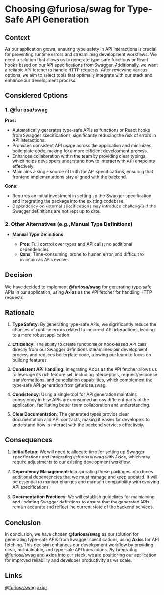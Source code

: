 # Choosing @furiosa/swag for Type-Safe API Generation

## Context

As our application grows, ensuring type safety in API interactions is crucial for preventing runtime errors and streamlining development workflows. We need a solution that allows us to generate type-safe functions or React hooks based on our API specifications from Swagger. Additionally, we want a reliable API fetcher to handle HTTP requests. After reviewing various options, we aim to select tools that optimally integrate with our stack and enhance our development process.

## Considered Options

### 1. @furiosa/swag

**Pros:**

- Automatically generates type-safe APIs as functions or React hooks from Swagger specifications, significantly reducing the risk of errors in API interactions.
- Promotes consistent API usage across the application and minimizes boilerplate code, making for a more efficient development process.
- Enhances collaboration within the team by providing clear typings, which helps developers understand how to interact with API endpoints effectively.
- Maintains a single source of truth for API specifications, ensuring that frontend implementations stay aligned with the backend.

**Cons:**

- Requires an initial investment in setting up the Swagger specification and integrating the package into the existing codebase.
- Dependency on external specifications may introduce challenges if the Swagger definitions are not kept up to date.

### 2. Other Alternatives (e.g., Manual Type Definitions)

- **Manual Type Definitions**

  - **Pros**: Full control over types and API calls; no additional dependencies.
  - **Cons**: Time-consuming, prone to human error, and difficult to maintain as APIs evolve.

## Decision

We have decided to implement **@furiosa/swag** for generating type-safe APIs in our application, using **Axios** as the API fetcher for handling HTTP requests.

## Rationale

1. **Type Safety**: By generating type-safe APIs, we significantly reduce the chances of runtime errors related to incorrect API interactions, leading to a more robust application.

2. **Efficiency**: The ability to create functional or hook-based API calls directly from our Swagger definitions streamlines our development process and reduces boilerplate code, allowing our team to focus on building features.

3. **Consistent API Handling**: Integrating Axios as the API fetcher allows us to leverage its rich feature set, including interceptors, request/response transformations, and cancellation capabilities, which complement the type-safe API generation from @furiosa/swag.

4. **Consistency**: Using a single tool for API generation maintains consistency in how APIs are consumed across different parts of the application, facilitating better team collaboration and understanding.

5. **Clear Documentation**: The generated types provide clear documentation and API contracts, making it easier for developers to understand how to interact with the backend services effectively.

## Consequences

1. **Initial Setup**: We will need to allocate time for setting up Swagger specifications and integrating @furiosa/swag with Axios, which may require adjustments to our existing development workflow.

2. **Dependency Management**: Incorporating these packages introduces additional dependencies that we must manage and keep updated. It will be essential to monitor changes and maintain compatibility with evolving API specifications.

3. **Documentation Practices**: We will establish guidelines for maintaining and updating Swagger definitions to ensure that the generated APIs remain accurate and reflect the current state of the backend services.

## Conclusion

In conclusion, we have chosen **@furiosa/swag** as our solution for generating type-safe APIs from Swagger specifications, using **Axios** for API fetching. This decision enhances our development workflow by providing clear, maintainable, and type-safe API interactions. By integrating @furiosa/swag and Axios into our stack, we are positioning our application for improved reliability and developer productivity as we scale.

## Links

[@furiosa/swag](https://github.com/alirezahematidev/furiosa)
[axios](https://github.com/axios/axios)

